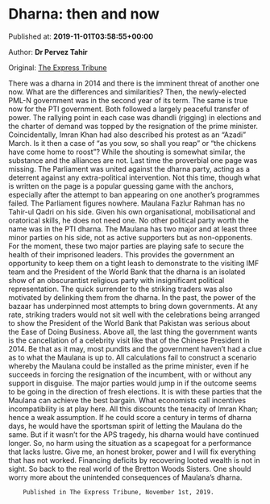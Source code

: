 
# Dharna: then and now

Published at: **2019-11-01T03:58:55+00:00**

Author: **Dr Pervez Tahir**

Original: [The Express Tribune](https://tribune.com.pk/story/2090986/dharna-then-and-now/)

There was a dharna in 2014 and there is the imminent threat of another one now. What are the differences and similarities? Then, the newly-elected PML-N government was in the second year of its term. The same is true now for the PTI government. Both followed a largely peaceful transfer of power. The rallying point in each case was dhandli (rigging) in elections and the charter of demand was topped by the resignation of the prime minister. Coincidentally, Imran Khan had also described his protest as an “Azadi” March. Is it then a case of “as you sow, so shall you reap” or “the chickens have come home to roost”?
While the shouting is somewhat similar, the substance and the alliances are not. Last time the proverbial one page was missing. The Parliament was united against the dharna party, acting as a deterrent against any extra-political intervention. Not this time, though what is written on the page is a popular guessing game with the anchors, especially after the attempt to ban appearing on one another’s programmes failed. The Parliament figures nowhere. Maulana Fazlur Rahman has no Tahir-ul Qadri on his side. Given his own organisational, mobilisational and oratorical skills, he does not need one. No other political party worth the name was in the PTI dharna. The Maulana has two major and at least three minor parties on his side, not as active supporters but as non-opponents. For the moment, these two major parties are playing safe to secure the health of their imprisoned leaders. This provides the government an opportunity to keep them on a tight leash to demonstrate to the visiting IMF team and the President of the World Bank that the dharna is an isolated show of an obscurantist religious party with insignificant political representation.
The quick surrender to the striking traders was also motivated by delinking them from the dharna. In the past, the power of the bazaar has underpinned most attempts to bring down governments. At any rate, striking traders would not sit well with the celebrations being arranged to show the President of the World Bank that Pakistan was serious about the Ease of Doing Business. Above all, the last thing the government wants is the cancellation of a celebrity visit like that of the Chinese President in 2014.
Be that as it may, most pundits and the government haven’t had a clue as to what the Maulana is up to. All calculations fail to construct a scenario whereby the Maulana could be installed as the prime minister, even if he succeeds in forcing the resignation of the incumbent, with or without any support in disguise. The major parties would jump in if the outcome seems to be going in the direction of fresh elections. It is with these parties that the Maulana can achieve the best bargain. What economists call incentives incompatibility is at play here. All this discounts the tenacity of Imran Khan; hence a weak assumption. If he could score a century in terms of dharna days, he would have the sportsman spirit of letting the Maulana do the same. But if it wasn’t for the APS tragedy, his dharna would have continued longer. So, no harm using the situation as a scapegoat for a performance that lacks lustre. Give me, an honest broker, power and I will fix everything that has not worked. Financing deficits by recovering looted wealth is not in sight. So back to the real world of the Bretton Woods Sisters.
One should worry more about the unintended consequences of Maulana’s dharna.

        Published in The Express Tribune, November 1st, 2019.
      
